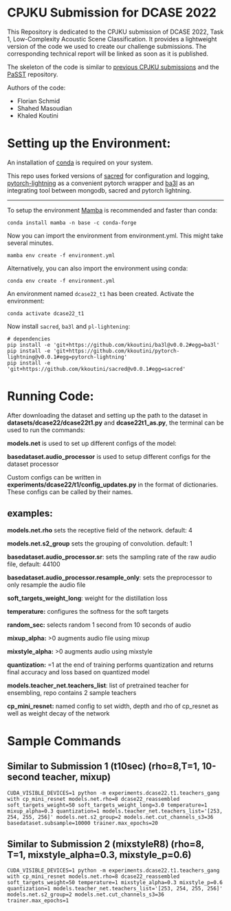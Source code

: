 # CPJKU Submission for DCASE 2022

This Repository is dedicated to the CPJKU submission of DCASE 2022, Task 1, Low-Complexity Acoustic Scene Classification. It provides a lightweight version of the code we used to create our challenge submissions. The corresponding technical report will be linked as soon as it is published.

The skeleton of the code is similar to [previous CPJKU submissions](https://github.com/kkoutini/cpjku_dcase20) and the [PaSST](https://github.com/kkoutini/PaSST) repository.

Authors of the code:
- Florian Schmid 
- Shahed Masoudian
- Khaled Koutini 


# Setting up the Environment:


An installation of [conda](https://docs.conda.io/en/latest/miniconda.html) is required on your system.

This repo uses forked versions of [sacred](https://github.com/kkoutini/sacred) for configuration and logging, [pytorch-lightning](https://github.com/kkoutini/pytorch-lightning) as a convenient pytorch wrapper and [ba3l](https://github.com/kkoutini/ba3l) as an integrating tool 
between mongodb, sacred and pytorch lightning.

-----------------------

To setup the environment [Mamba](https://github.com/mamba-org/mamba) is recommended and faster than conda:


```
conda install mamba -n base -c conda-forge
```

Now you can import the environment from environment.yml. This might take several minutes.

```
mamba env create -f environment.yml
```

Alternatively, you can also import the environment using conda:

```
conda env create -f environment.yml
```

An environment named `dcase22_t1` has been created. Activate the environment:

```
conda activate dcase22_t1
```


Now install `sacred`, `ba3l` and `pl-lightening`:

```shell
# dependencies
pip install -e 'git+https://github.com/kkoutini/ba3l@v0.0.2#egg=ba3l'
pip install -e 'git+https://github.com/kkoutini/pytorch-lightning@v0.0.1#egg=pytorch-lightning'
pip install -e 'git+https://github.com/kkoutini/sacred@v0.0.1#egg=sacred' 
```


# Running Code:

After downloading the dataset and setting up the path to the dataset in **datasets/dcase22/dcase22t1.py** and **dcase22t1_as.py**, the terminal can be used to run the commands:

**models.net** is used to set up different configs of the model:

**basedataset.audio_processor** is used to setup different configs for the dataset processor

Custom configs can be written in **experiments/dcase22/t1/config_updates.py** in the format of dictionaries.
These configs can be called by their names.

## examples:

**models.net.rho** sets the receptive field of the network. default: 4

**models.net.s2_group** sets the grouping of convolution. default: 1 

**basedataset.audio_processor.sr**: sets the sampling rate of the raw audio file, default: 44100

**basedataset.audio_processor.resample_only**: sets the preprocessor to only resample the audio file 

**soft_targets_weight_long**: weight for the distillation loss 

**temperature:** configures the softness for the soft targets

**random_sec:** selects random 1 second from 10 seconds of audio

**mixup_alpha:** >0 augments audio file using mixup 

**mixstyle_alpha:** >0 augments audio using mixstyle 

**quantization:** =1 at the end of training performs quantization and returns final accuracy and loss based on quantized model

**models.teacher_net.teachers_list**: list of pretrained teacher for ensembling, repo contains 2 sample teachers

**cp_mini_resnet:** named config to set width, depth and rho of cp_resnet as well as weight decay of the network

# Sample Commands

## Similar to Submission 1 (t10sec) (rho=8,T=1, 10-second teacher, mixup) 
```
CUDA_VISIBLE_DEVICES=1 python -m experiments.dcase22.t1.teachers_gang with cp_mini_resnet models.net.rho=8 dcase22_reassembled soft_targets_weight=50 soft_targets_weight_long=3.0 temperature=1 mixup_alpha=0.3 quantization=1 models.teacher_net.teachers_list='[253, 254, 255, 256]' models.net.s2_group=2 models.net.cut_channels_s3=36 basedataset.subsample=10000 trainer.max_epochs=20
```

## Similar to Submission 2 (mixstyleR8) (rho=8, T=1, mixstyle_alpha=0.3, mixstyle_p=0.6)

```
CUDA_VISIBLE_DEVICES=1 python -m experiments.dcase22.t1.teachers_gang with cp_mini_resnet models.net.rho=8 dcase22_reassembled soft_targets_weight=50 temperature=1 mixstyle_alpha=0.3 mixstyle_p=0.6 quantization=1 models.teacher_net.teachers_list='[253, 254, 255, 256]' models.net.s2_group=2 models.net.cut_channels_s3=36 trainer.max_epochs=1 
```










